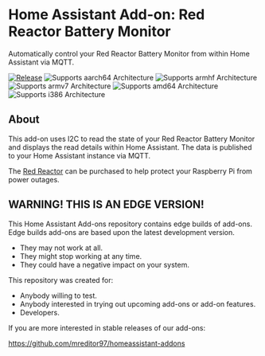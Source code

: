 # Home Assistant Add-on: Red Reactor Battery Monitor

Automatically control your Red Reactor Battery Monitor from within Home Assistant via MQTT.

[![Release][release-shield]][release]
![Supports aarch64 Architecture][aarch64-shield]
![Supports armhf Architecture][armhf-shield]
![Supports armv7 Architecture][armv7-shield]
![Supports amd64 Architecture][amd64-shield]
![Supports i386 Architecture][i386-shield]

## About

This add-on uses I2C to read the state of your Red Reactor Battery Monitor and displays the read details within Home
Assistant. The data is published to your Home Assistant instance via MQTT.

The [Red Reactor][redreactor] can be purchased to help protect your Raspberry Pi from power outages.

## WARNING! THIS IS AN EDGE VERSION!

This Home Assistant Add-ons repository contains edge builds of add-ons.
Edge builds add-ons are based upon the latest development version.

- They may not work at all.
- They might stop working at any time.
- They could have a negative impact on your system.

This repository was created for:

- Anybody willing to test.
- Anybody interested in trying out upcoming add-ons or add-on features.
- Developers.

If you are more interested in stable releases of our add-ons:

<https://github.com/mreditor97/homeassistant-addons>


[release-shield]: https://img.shields.io/badge/version-f4cda56-blue.svg
[release]: https://github.com/mreditor97/addon-redreactor/tree/f4cda56
[aarch64-shield]: https://img.shields.io/badge/aarch64-yes-green.svg
[armhf-shield]: https://img.shields.io/badge/armhf-yes-green.svg
[armv7-shield]: https://img.shields.io/badge/armv7-yes-green.svg
[amd64-shield]: https://img.shields.io/badge/amd64-no-red.svg
[i386-shield]: https://img.shields.io/badge/i386-no-red.svg
[redreactor]: https://www.theredreactor.com/
